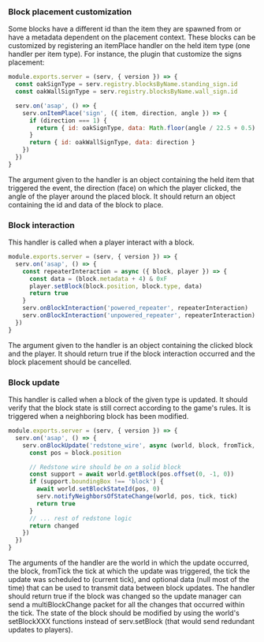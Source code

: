 ### Block placement customization

Some blocks have a different id than the item they are spawned from or have a metadata dependent on the placement context. These blocks can be customized by registering an itemPlace handler on the held item type (one handler per item type). For instance, the plugin that customize the signs placement:

```javascript
module.exports.server = (serv, { version }) => {
  const oakSignType = serv.registry.blocksByName.standing_sign.id
  const oakWallSignType = serv.registry.blocksByName.wall_sign.id

  serv.on('asap', () => {
    serv.onItemPlace('sign', ({ item, direction, angle }) => {
      if (direction === 1) {
        return { id: oakSignType, data: Math.floor(angle / 22.5 + 0.5) & 0xF }
      }
      return { id: oakWallSignType, data: direction }
    })
  })
}
```

The argument given to the handler is an object containing the held item that triggered the event, the direction (face) on which the player clicked, the angle of the player around the placed block. It should return an object containing the id and data of the block to place.

### Block interaction

This handler is called when a player interact with a block.

```javascript
module.exports.server = (serv, { version }) => {
  serv.on('asap', () => {
    const repeaterInteraction = async ({ block, player }) => {
      const data = (block.metadata + 4) & 0xF
      player.setBlock(block.position, block.type, data)
      return true
    }
    serv.onBlockInteraction('powered_repeater', repeaterInteraction)
    serv.onBlockInteraction('unpowered_repeater', repeaterInteraction)
  })
}
```

The argument given to the handler is an object containing the clicked block and the player. It should return true if the block interaction occurred and the block placement should be cancelled.

### Block update

This handler is called when a block of the given type is updated. It should verify that the block state is still correct according to the game's rules. It is triggered when a neighboring block has been modified.

```javascript
module.exports.server = (serv, { version }) => {
  serv.on('asap', () => {
    serv.onBlockUpdate('redstone_wire', async (world, block, fromTick, tick, data) => {
      const pos = block.position

      // Redstone wire should be on a solid block
      const support = await world.getBlock(pos.offset(0, -1, 0))
      if (support.boundingBox !== 'block') {
        await world.setBlockStateId(pos, 0)
        serv.notifyNeighborsOfStateChange(world, pos, tick, tick)
        return true
      }
      // ... rest of redstone logic
      return changed
    })
  })
}
```

The arguments of the handler are the world in which the update occurred, the block, fromTick the tick at which the update was triggered, the tick the update was scheduled to (current tick), and optional data (null most of the time) that can be used to transmit data between block updates. The handler should return true if the block was changed so the update manager can send a multiBlockChange packet for all the changes that occurred within the tick. The state of the block should be modified by using the world's setBlockXXX functions instead of serv.setBlock (that would send redundant updates to players).
